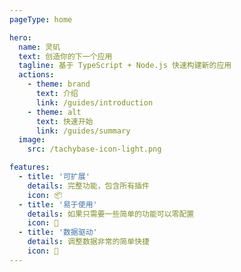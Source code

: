 ```yaml
---
pageType: home

hero:
  name: 灵矶
  text: 创造你的下一个应用
  tagline: 基于 TypeScript + Node.js 快速构建新的应用
  actions:
    - theme: brand
      text: 介绍
      link: /guides/introduction
    - theme: alt
      text: 快速开始
      link: /guides/summary
  image:
    src: /tachybase-icon-light.png

features:
  - title: '可扩展'
    details: 完整功能，包含所有插件
    icon: 📦
  - title: '易于使用'
    details: 如果只需要一些简单的功能可以零配置
    icon: 🎨
  - title: '数据驱动'
    details: 调整数据非常的简单快捷
    icon: 🚀
---
```

